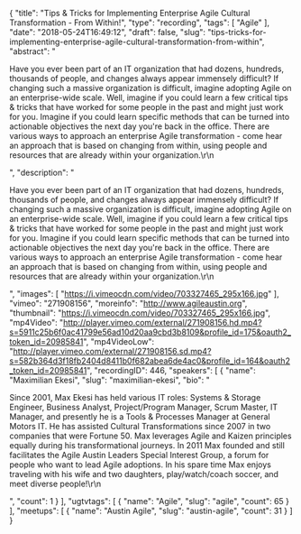 {
  "title": "Tips & Tricks for Implementing Enterprise Agile Cultural Transformation - From Within!",
  "type": "recording",
  "tags": [
    "Agile"
  ],
  "date": "2018-05-24T16:49:12",
  "draft": false,
  "slug": "tips-tricks-for-implementing-enterprise-agile-cultural-transformation-from-within",
  "abstract": "<p>Have you ever been part of an IT organization that had dozens, hundreds, thousands of people, and changes always appear immensely difficult? If changing such a massive organization is difficult, imagine adopting Agile on an enterprise-wide scale. Well, imagine if you could learn a few critical tips & tricks that have worked for some people in the past and might just work for you. Imagine if you could learn specific methods that can be turned into actionable objectives the next day you're back in the office. There are various ways to approach an enterprise Agile transformation - come hear an approach that is based on changing from within, using people and resources that are already within your organization.\r\n</p>",
  "description": "<p>Have you ever been part of an IT organization that had dozens, hundreds, thousands of people, and changes always appear immensely difficult? If changing such a massive organization is difficult, imagine adopting Agile on an enterprise-wide scale. Well, imagine if you could learn a few critical tips & tricks that have worked for some people in the past and might just work for you. Imagine if you could learn specific methods that can be turned into actionable objectives the next day you're back in the office. There are various ways to approach an enterprise Agile transformation - come hear an approach that is based on changing from within, using people and resources that are already within your organization.\r\n</p>",
  "images": [
    "https://i.vimeocdn.com/video/703327465_295x166.jpg"
  ],
  "vimeo": "271908156",
  "moreinfo": "http://www.agileaustin.org",
  "thumbnail": "https://i.vimeocdn.com/video/703327465_295x166.jpg",
  "mp4Video": "http://player.vimeo.com/external/271908156.hd.mp4?s=5911c25b6f0ac41799e56ad10d20aa9cbd3b8109&profile_id=175&oauth2_token_id=20985841",
  "mp4VideoLow": "http://player.vimeo.com/external/271908156.sd.mp4?s=582b364d3f18fb2404d8411b0f682abea6de4ac0&profile_id=164&oauth2_token_id=20985841",
  "recordingID": 446,
  "speakers": [
    {
      "name": "Maximilian Ekesi",
      "slug": "maximilian-ekesi",
      "bio": "<p>Since 2001, Max Ekesi has held various IT roles: Systems & Storage Engineer, Business Analyst, Project/Program Manager, Scrum Master, IT Manager, and presently he is a Tools & Processes Manager at General Motors IT. He has assisted Cultural Transformations since 2007 in two companies that were Fortune 50. Max leverages Agile and Kaizen principles equally during his transformational journeys. In 2011 Max founded and still facilitates the Agile Austin Leaders Special Interest Group, a forum for people who want to lead Agile adoptions. In his spare time Max enjoys traveling with his wife and two daughters, play/watch/coach soccer, and meet diverse people!\r\n</p>",
      "count": 1
    }
  ],
  "ugtvtags": [
    {
      "name": "Agile",
      "slug": "agile",
      "count": 65
    }
  ],
  "meetups": [
    {
      "name": "Austin Agile",
      "slug": "austin-agile",
      "count": 31
    }
  ]
}